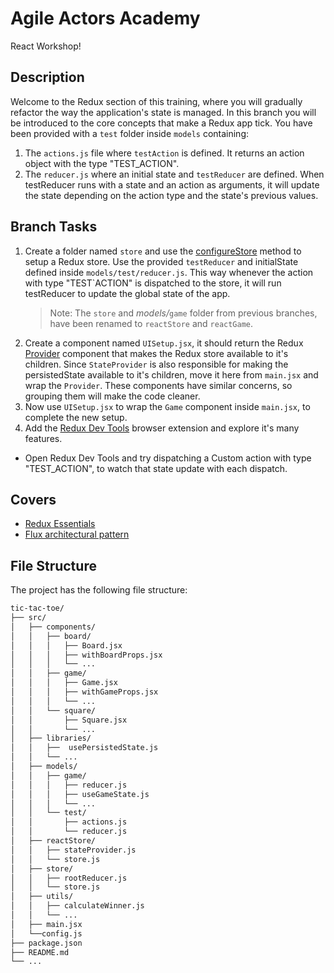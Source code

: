 # Agile Actors Academy

React Workshop!

## Description

Welcome to the Redux section of this training, where you will gradually refactor the way the application's state is managed. In this branch you will be introduced to the core concepts that make a Redux app tick. You have been provided with a `test` folder inside `models` containing:

1.  The `actions.js` file where `testAction` is defined. It returns an action object with the type "TEST_ACTION".
2.  The `reducer.js` where an initial state and `testReducer` are defined. When testReducer runs with a state and an action as arguments, it will update the state depending on the action type and the state's previous values.

## Branch Tasks

1.  Create a folder named `store` and use the [configureStore](https://redux-toolkit.js.org/api/configureStore) method to setup a Redux store. Use the provided `testReducer` and initialState defined inside `models/test/reducer.js`. This way whenever the action with type "TEST`ACTION" is dispatched to the store, it will run testReducer to update the global state of the app.
    > Note: The `store` and _models/_`game` folder from previous branches, have been renamed to `reactStore` and `reactGame`.
2.  Create a component named `UISetup.jsx`, it should return the Redux [Provider](https://react-redux.js.org/api/provider) component that makes the Redux store available to it's children. Since `StateProvider` is also responsible for making the persistedState available to it's children, move it here from `main.jsx` and wrap the `Provider`. These components have similar concerns, so grouping them will make the code cleaner.
3.  Now use `UISetup.jsx` to wrap the `Game` component inside `main.jsx`, to complete the new setup.
4.  Add the [Redux Dev Tools](https://chromewebstore.google.com/detail/redux-devtools/lmhkpmbekcpmknklioeibfkpmmfibljd) browser extension and explore it's many features.

- Open Redux Dev Tools and try dispatching a Custom action with type "TEST_ACTION", to watch that state update with each dispatch.

## Covers

- [Redux Essentials](https://redux.js.org/tutorials/essentials/part-1-overview-concepts)
- [Flux architectural pattern](https://www.freecodecamp.org/news/an-introduction-to-the-flux-architectural-pattern-674ea74775c9/)

## File Structure

The project has the following file structure:

```bash
tic-tac-toe/
├── src/
│   ├── components/
│   │   ├── board/
│   │   │   ├── Board.jsx
│   │   │   ├── withBoardProps.jsx
│   │   │   └── ...
│   │   ├── game/
│   │   │   ├── Game.jsx
│   │   │   ├── withGameProps.jsx
│   │   │   └── ...
│   │   └── square/
│   │       ├── Square.jsx
│   │       └── ...
│   ├── libraries/
│   │   ├──  usePersistedState.js
│   │   └── ...
│   ├── models/
│   │   ├── game/
│   │   │   ├── reducer.js
│   │   │   ├── useGameState.js
│   │   │   └── ...
│   │   └── test/
│   │       ├── actions.js
│   │       └── reducer.js
│   ├── reactStore/
│   │   ├── stateProvider.js
│   │   └── store.js
│   ├── store/
│   │   ├── rootReducer.js
│   │   └── store.js
│   ├── utils/
│   │   ├── calculateWinner.js
│   │   └── ...
│   ├── main.jsx
│   └──config.js
├── package.json
├── README.md
└── ...
```
